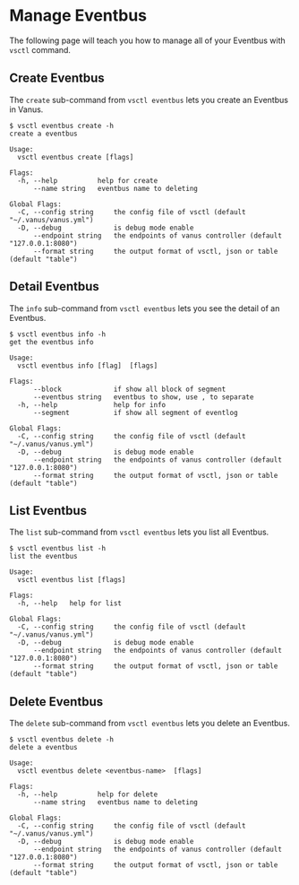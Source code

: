 # Manage Eventbus

The following page will teach you how to manage all of your Eventbus with `vsctl` command.

## Create Eventbus

The `create` sub-command from `vsctl eventbus` lets you create an Eventbus in Vanus.

```console
$ vsctl eventbus create -h         
create a eventbus

Usage:
  vsctl eventbus create [flags]

Flags:
  -h, --help          help for create
      --name string   eventbus name to deleting

Global Flags:
  -C, --config string     the config file of vsctl (default "~/.vanus/vanus.yml")
  -D, --debug             is debug mode enable
      --endpoint string   the endpoints of vanus controller (default "127.0.0.1:8080")
      --format string     the output format of vsctl, json or table (default "table")
```

## Detail Eventbus

The `info` sub-command from `vsctl eventbus` lets you see the detail of an Eventbus.

```console
$ vsctl eventbus info -h
get the eventbus info

Usage:
  vsctl eventbus info [flag]  [flags]

Flags:
      --block             if show all block of segment
      --eventbus string   eventbus to show, use , to separate
  -h, --help              help for info
      --segment           if show all segment of eventlog

Global Flags:
  -C, --config string     the config file of vsctl (default "~/.vanus/vanus.yml")
  -D, --debug             is debug mode enable
      --endpoint string   the endpoints of vanus controller (default "127.0.0.1:8080")
      --format string     the output format of vsctl, json or table (default "table")
```

## List Eventbus

The `list` sub-command from `vsctl eventbus` lets you list all Eventbus.

```console
$ vsctl eventbus list -h
list the eventbus

Usage:
  vsctl eventbus list [flags]

Flags:
  -h, --help   help for list

Global Flags:
  -C, --config string     the config file of vsctl (default "~/.vanus/vanus.yml")
  -D, --debug             is debug mode enable
      --endpoint string   the endpoints of vanus controller (default "127.0.0.1:8080")
      --format string     the output format of vsctl, json or table (default "table")
```

## Delete Eventbus

The `delete` sub-command from `vsctl eventbus` lets you delete an Eventbus.

```console
$ vsctl eventbus delete -h
delete a eventbus

Usage:
  vsctl eventbus delete <eventbus-name>  [flags]

Flags:
  -h, --help          help for delete
      --name string   eventbus name to deleting

Global Flags:
  -C, --config string     the config file of vsctl (default "~/.vanus/vanus.yml")
  -D, --debug             is debug mode enable
      --endpoint string   the endpoints of vanus controller (default "127.0.0.1:8080")
      --format string     the output format of vsctl, json or table (default "table")
```
